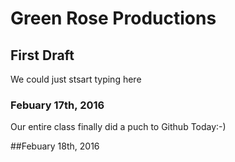 # Green Rose Productions 
## First Draft
<p> We could just stsart typing here </p>

### Febuary 17th, 2016 
<p> Our entire class finally did a puch to Github Today:-)</p>

##Febuary 18th, 2016

